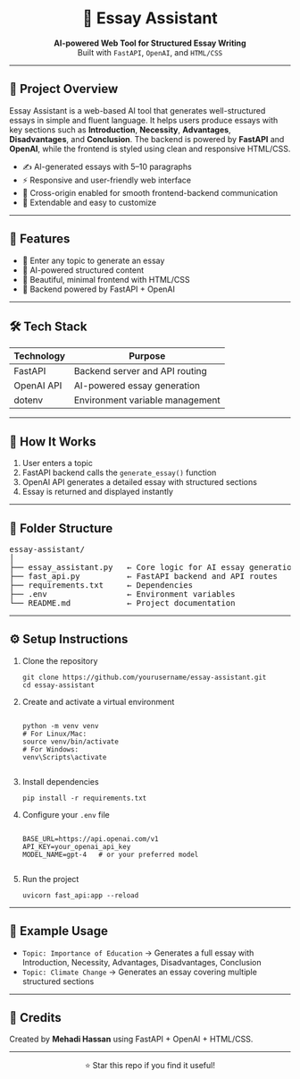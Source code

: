 <h1 align="center">📝 Essay Assistant</h1> 

<p align="center">
  <strong>AI-powered Web Tool for Structured Essay Writing </strong><br>
  Built with <code>FastAPI</code>, <code>OpenAI</code>, and <code>HTML/CSS</code>
</p>

<hr>

<h2>📌 Project Overview</h2>

<p>
Essay Assistant is a web-based AI tool that generates well-structured essays in simple and fluent language.  
It helps users produce essays with key sections such as <strong>Introduction</strong>, <strong>Necessity</strong>, <strong>Advantages</strong>, <strong>Disadvantages</strong>, and <strong>Conclusion</strong>.  
The backend is powered by <strong>FastAPI</strong> and <strong>OpenAI</strong>, while the frontend is styled using clean and responsive HTML/CSS.
</p>

<ul>
  <li>✍️ AI-generated essays with 5–10 paragraphs</li>
  <li>⚡ Responsive and user-friendly web interface</li>
  <li>🔗 Cross-origin enabled for smooth frontend-backend communication</li>
  <li>🧩 Extendable and easy to customize</li>
</ul>

<hr>

<h2>🚀 Features</h2>

<ul>
  <li>📑 Enter any topic to generate an essay</li>
  <li>🤖 AI-powered structured content</li>
  <li>🎨 Beautiful, minimal frontend with HTML/CSS</li>
  <li>🔧 Backend powered by FastAPI + OpenAI</li>
</ul>

<hr>

<h2>🛠️ Tech Stack</h2>

| Technology | Purpose                          |
|------------|----------------------------------|
| FastAPI    | Backend server and API routing   |
| OpenAI API | AI-powered essay generation      |
| dotenv     | Environment variable management  |

<hr>

<h2>🧠 How It Works</h2>

<ol>
  <li>User enters a topic</li>
  <li>FastAPI backend calls the <code>generate_essay()</code> function</li>
  <li>OpenAI API generates a detailed essay with structured sections</li>
  <li>Essay is returned and displayed instantly</li>
</ol>

<hr>

<h2>📂 Folder Structure</h2>

<pre>
essay-assistant/
│
├── essay_assistant.py   ← Core logic for AI essay generation
├── fast_api.py          ← FastAPI backend and API routes
├── requirements.txt     ← Dependencies
├── .env                 ← Environment variables
└── README.md            ← Project documentation
</pre>

<hr>

<h2>⚙️ Setup Instructions</h2>

<ol>
  <li>Clone the repository</li>

  <pre><code>git clone https://github.com/yourusername/essay-assistant.git
cd essay-assistant</code></pre>

  <li>Create and activate a virtual environment</li>

  <pre><code>
python -m venv venv
# For Linux/Mac:
source venv/bin/activate
# For Windows:
venv\Scripts\activate
  </code></pre>

  <li>Install dependencies</li>

  <pre><code>pip install -r requirements.txt</code></pre>

  <li>Configure your <code>.env</code> file</li>

  <pre><code>
BASE_URL=https://api.openai.com/v1
API_KEY=your_openai_api_key
MODEL_NAME=gpt-4   # or your preferred model
  </code></pre>

  <li>Run the project</li>

  <pre><code>uvicorn fast_api:app --reload</code></pre>
</ol>

<hr>

<h2>🧪 Example Usage</h2>

<ul>
  <li><code>Topic: Importance of Education</code> → Generates a full essay with Introduction, Necessity, Advantages, Disadvantages, Conclusion</li>
  <li><code>Topic: Climate Change</code> → Generates an essay covering multiple structured sections</li>
</ul>

<hr>

<h2>🙌 Credits</h2>

<p>
Created by <strong>Mehadi Hassan</strong> using FastAPI + OpenAI + HTML/CSS.
</p>

<hr>

<p align="center">⭐ Star this repo if you find it useful!</p>

